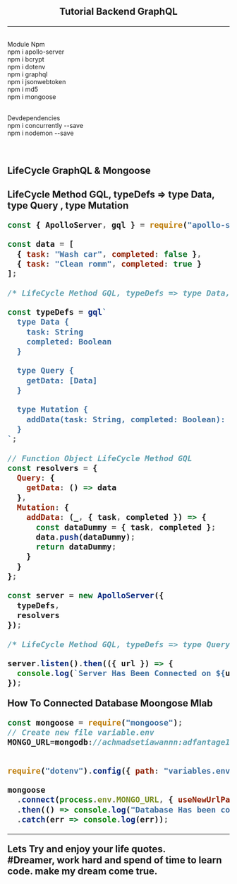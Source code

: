 <h2><p align="center"> Tutorial Backend GraphQL </h2>
<hr/>

<br> Module Npm <br>
npm i apollo-server <br>
npm i bcrypt<br>
npm i dotenv<br>
npm i graphql<br>
npm i jsonwebtoken<br>
npm i md5<br>
npm i mongoose<br>

<br>Devdependencies<br>
npm i concurrently --save<br>
npm i nodemon --save<br>
<br>
<br>

<h2>LifeCycle GraphQL & Mongoose <h2/>

<p>LifeCycle Method GQL, typeDefs => type Data, type Query , type Mutation</p>

```javascript
const { ApolloServer, gql } = require("apollo-server");

const data = [
  { task: "Wash car", completed: false },
  { task: "Clean romm", completed: true }
];

/* LifeCycle Method GQL, typeDefs => type Data, type Query , type Mutation */

const typeDefs = gql`
  type Data {
    task: String
    completed: Boolean
  }

  type Query {
    getData: [Data]
  }

  type Mutation {
    addData(task: String, completed: Boolean): Data
  }
`;

// Function Object LifeCycle Method GQL
const resolvers = {
  Query: {
    getData: () => data
  },
  Mutation: {
    addData: (_, { task, completed }) => {
      const dataDummy = { task, completed };
      data.push(dataDummy);
      return dataDummy;
    }
  }
};

const server = new ApolloServer({
  typeDefs,
  resolvers
});

/* LifeCycle Method GQL, typeDefs => type Query , type Mutation */

server.listen().then(({ url }) => {
  console.log(`Server Has Been Connected on ${url}`);
});
```

<div>
    <p>
    How To Connected Database Moongose Mlab
    </p>
</div>

```javascript
const mongoose = require("mongoose");
// Create new file variable.env
MONGO_URL=mongodb://achmadsetiawannn:adfantage123@ds241408.mlab.com:41408/blog_db


require("dotenv").config({ path: "variables.env" });

mongoose
  .connect(process.env.MONGO_URL, { useNewUrlParser: true })
  .then(() => console.log("Database Has been connected"))
  .catch(err => console.log(err));
```

<hr/>
<div>
    <p>
    Lets Try and enjoy your life quotes. <br>
    #Dreamer, work hard and spend of time to learn code. make my dream come true.
    </p>
</div>
